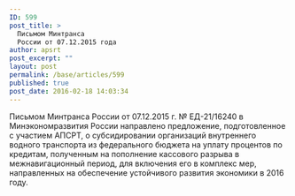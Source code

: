 ```yaml
---
ID: 599
post_title: >
  Письмом Минтранса
  России от 07.12.2015 года
author: apsrt
post_excerpt: ""
layout: post
permalink: /base/articles/599
published: true
post_date: 2016-02-18 14:03:34
---
```

Письмом Минтранса России от 07.12.2015 г. № ЕД-21/16240 в Минэкономразвития России направлено предложение, подготовленное с участием АПСРТ, о субсидировании организаций внутреннего водного транспорта из федерального бюджета на уплату процентов по кредитам, полученным на пополнение кассового разрыва в межнавигационный период, для включения его в комплекс мер, направленных на обеспечение устойчивого развития экономики в 2016 году.